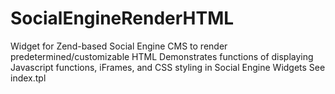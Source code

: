 # SocialEngineRenderHTML
Widget for Zend-based Social Engine CMS to render predetermined/customizable HTML
Demonstrates functions of displaying Javascript functions, iFrames, and CSS styling in Social Engine Widgets
See index.tpl
